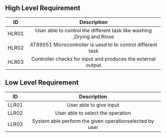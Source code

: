 
## High Level Requirement
|ID|Description|
|:--:|:--:|
|HLR01|User able to control the different task like washing ,Drying and Rinse|
|HLR02| AT89S51 Microcontroller is uesd to to control different task|
|HLR03|Controller checks for input and produces the external  output|
## Low Level Requirement
|ID|Description|
|:--:|:--:|
|LLR01|User able to give input| |
|LLR02|User able to select the operation|
|LLR03|System able perform the given operationselected by user|
